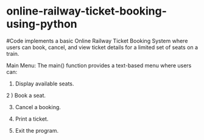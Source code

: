 # online-railway-ticket-booking-using-python
#Code implements a basic Online Railway Ticket Booking System where users can book, cancel, and view ticket details for a limited set of seats on a train. 

Main Menu:
The main() function provides a text-based menu where users can:

1) Display available seats.

2 ) Book a seat.

3) Cancel a booking.

4) Print a ticket.

5) Exit the program.
